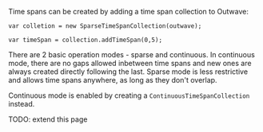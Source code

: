 Time spans can be created by adding a time span collection to Outwave:

```
var colletion = new SparseTimeSpanCollection(outwave);

var timeSpan = collection.addTimeSpan(0,5);

```

There are 2 basic operation modes - sparse and continuous. In continuous mode, there are no gaps allowed inbetween time spans and new ones are always created directly following the last. Sparse mode is less restrictive and allows time spans anywhere, as long as they don't overlap.

Continuous mode is enabled by creating a `ContinuousTimeSpanCollection` instead.

TODO: extend this page
